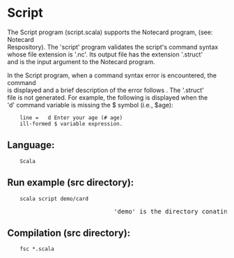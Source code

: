 <h1>Script</h1>

<p>The Script program (script.scala) supports the Notecard program, (see: Notecard <br />
Respository).  The 'script' program validates the script's command syntax <br />
whose file extension is '.nc'. Its output file has the extension '.struct' <br />
and is the input argument to the Notecard program.</p>

<p>In the Script program, when a command syntax error is encountered, the command <br />
is displayed and a brief description of the error follows . The '.struct' <br />
file is not generated. For example, the following is displayed when the <br />
'd' command variable is missing the $ symbol (i.e., $age):  </p>

<pre><code>    line =   d Enter your age (# age)    
    ill-formed $ variable expression.
</code></pre>

<h2>Language:</h2>

<pre><code>    Scala
</code></pre>

<h2>Run example (src directory):  </h2>

<pre><code>    scala script demo/card
</code></pre>

<pre>
                             'demo' is the directory conatining 'card.nc'
</pre>

<h2>Compilation (src directory):</h2>

<pre><code>    fsc *.scala
</code></pre>
